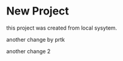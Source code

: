 # New Project

this project was created from local sysytem.

another change by prtk

another change 2